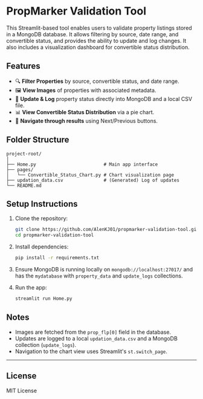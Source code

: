 # PropMarker Validation Tool

This Streamlit-based tool enables users to validate property listings stored in a MongoDB database. It allows filtering by source, date range, and convertible status, and provides the ability to update and log changes. It also includes a visualization dashboard for convertible status distribution.

## Features

* 🔍 **Filter Properties** by source, convertible status, and date range.
* 🖼️ **View Images** of properties with associated metadata.
* 📝 **Update & Log** property status directly into MongoDB and a local CSV file.
* 📊 **View Convertible Status Distribution** via a pie chart.
* 🔁 **Navigate through results** using Next/Previous buttons.

## Folder Structure

```
project-root/
│
├── Home.py                         # Main app interface
├── pages/
│   └── Convertible_Status_Chart.py # Chart visualization page
├── updation_data.csv               # (Generated) Log of updates
└── README.md
```

## Setup Instructions

1. Clone the repository:

   ```bash
   git clone https://github.com/AlenKJ01/propmarker-validation-tool.git
   cd propmarker-validation-tool
   ```

2. Install dependencies:

   ```bash
   pip install -r requirements.txt
   ```

3. Ensure MongoDB is running locally on `mongodb://localhost:27017/` and has the `mydatabase` with `property_data` and `update_logs` collections.

4. Run the app:

   ```bash
   streamlit run Home.py
   ```

## Notes

* Images are fetched from the `prop_flp[0]` field in the database.
* Updates are logged to a local `updation_data.csv` and a MongoDB collection (`update_logs`).
* Navigation to the chart view uses Streamlit's `st.switch_page`.

---

## License

MIT License
